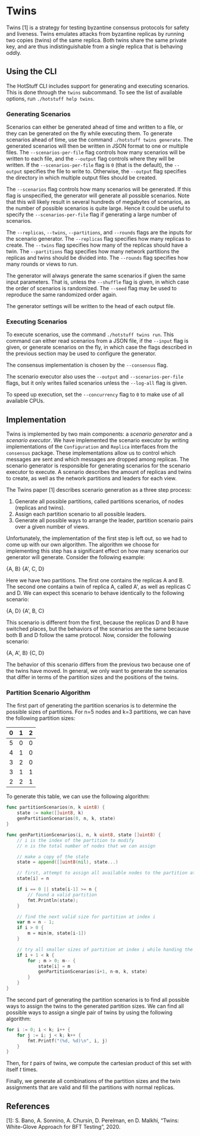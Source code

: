 # Twins

Twins [1] is a strategy for testing byzantine consensus protocols for safety and liveness.
Twins emulates attacks from byzantine replicas by running two copies (twins) of the same replica.
Both twins share the same private key, and are thus indistinguishable from a single replica that is behaving oddly.

## Using the CLI

The HotStuff CLI includes support for generating and executing scenarios. This is done through the `twins` subcommand.
To see the list of available options, run `./hotstuff help twins`.

### Generating Scenarios

Scenarios can either be generated ahead of time and written to a file,
or they can be generated on the fly while executing them.
To generate scenarios ahead of time, use the command `./hotstuff twins generate`.
The generated scenarios will then be written in JSON format to one or multiple files.
The `--scenarios-per-file` flag controls how many scenarios will be written to each file,
and the `--output` flag controls where they will be written.
If the `--scenarios-per-file` flag is `0` (that is the default), the `--output` specifies the file to write to.
Otherwise, the `--output` flag specifies the directory in which multiple output files should be created.

The `--scenarios` flag controls how many scenarios will be generated.
If this flag is unspecified, the generator will generate all possible scenarios.
Note that this will likely result in several hundreds of megabytes of scenarios,
as the number of possible scenarios is quite large.
Hence it could be useful to specify the `--scenarios-per-file` flag if generating a large number of scenarios.

The `--replicas`, `--twins`, `--partitions`, and `--rounds` flags are the inputs for the scenario generator.
The `--replicas` flag specifies how many replicas to create.
The `--twins` flag specifies how many of the replicas should have a twin.
The `--partitions` flag specifies how many network partitions the replicas and twins should be divided into.
The `--rounds` flag specifies how many rounds or views to run.

The generator will always generate the same scenarios if given the same input parameters.
That is, unless the `--shuffle` flag is given, in which case the order of scenarios is randomized.
The `--seed` flag may be used to reproduce the same randomized order again.

The generator settings will be written to the head of each output file.

### Executing Scenarios

To execute scenarios, use the command `./hotstuff twins run`.
This command can either read scenarios from a JSON file, if the `--input` flag is given,
or generate scenarios on the fly,
in which case the flags described in the previous section may be used to configure the generator.

The consensus implementation is chosen by the `--consensus` flag.

The scenario executor also uses the `--output` and `--scenarios-per-file` flags,
but it only writes failed scenarios unless the `--log-all` flag is given.

To speed up execution, set the `--concurrency` flag to `0` to make use of all available CPUs.

## Implementation

Twins is implemented by two main components: a *scenario generator* and a *scenario executor*.
We have implemented the scenario executor by writing implementations of the `Configuration` and `Replica` interfaces from the `consensus` package.
These implementations allow us to control which messages are sent and which messages are dropped among replicas.
The scenario generator is responsible for generating scenarios for the scenario executor to execute.
A scenario describes the amount of replicas and twins to create, as well as the network partitions and leaders for each view.

The Twins paper [1] describes scenario generation as a three step process:

1. Generate all possible partitions, called partitions scenarios, of nodes (replicas and twins).
2. Assign each partition scenario to all possible leaders.
3. Generate all possible ways to arrange the leader, partition scenario pairs over a given number of views.

Unfortunately, the implementation of the first step is left out, so we had to come up with our own algorithm.
The algorithm we choose for implementing this step has a significant effect on how many scenarios our generator will generate.
Consider the following example:

{A, B} {A', C, D}

Here we have two partitions.
The first one contains the replicas A and B.
The second one contains a twin of replica A, called A', as well as replicas C and D.
We can expect this scenario to behave identically to the following scenario:

{A, D} {A', B, C}

This scenario is different from the first, because the replicas D and B have switched places,
but the behaviors of the scenarios are the same because both B and D follow the same protocol.
Now, consider the following scenario:

{A, A', B} {C, D}

The behavior of this scenario differs from the previous two because one of the twins have moved.
In general, we only want to generate the scenarios that differ in terms of the partition sizes and the positions of the twins.

### Partition Scenario Algorithm

The first part of generating the partition scenarios is to determine the possible sizes of partitions.
For n=5 nodes and k=3 partitions, we can have the following partition sizes:

| 0   | 1   | 2   |
| --- | --- | --- |
| 5   | 0   | 0   |
| 4   | 1   | 0   |
| 3   | 2   | 0   |
| 3   | 1   | 1   |
| 2   | 2   | 1   |

To generate this table, we can use the following algorithm:

```go
func partitionScenarios(n, k uint8) {
    state := make([]uint8, k)
    genPartitionScenarios(0, n, k, state)
}

func genPartitionScenarios(i, n, k uint8, state []uint8) {
    // i is the index of the partition to modify
    // n is the total number of nodes that we can assign

    // make a copy of the state
    state = append([]uint8(nil), state...)

    // first, attempt to assign all available nodes to the partition at index i.
    state[i] = n

    if i == 0 || state[i-1] >= n {
        // found a valid partition
        fmt.Println(state);
    }

    // find the next valid size for partition at index i
    var m = n - 1;
    if i > 0 {
        m = min(m, state[i-1])
    }

    // try all smaller sizes of partition at index i while handing the remaining nodes to the next partitions.
    if i + 1 < k {
        for ; m > 0; m-- {
            state[i] = m
            genPartitionScenarios(i+1, n-m, k, state)
        }
    }
}
```

The second part of generating the partition scenarios is to find all possible ways to assign the twins to the generated partition sizes.
We can find all possible ways to assign a single pair of twins by using the following algorithm:

```go
for i := 0; i < k; i++ {
    for j := i; j < k; k++ {
        fmt.Printf("(%d, %d)\n", i, j)
    }
}
```

Then, for *t* pairs of twins, we compute the cartesian product of this set with itself *t* times.

Finally, we generate all combinations of the partition sizes and the twin assignments that are valid and fill the
partitions with normal replicas.

## References

[1]: S. Bano, A. Sonnino, A. Chursin, D. Perelman, en D. Malkhi, “Twins: White-Glove Approach for BFT Testing”, 2020.
